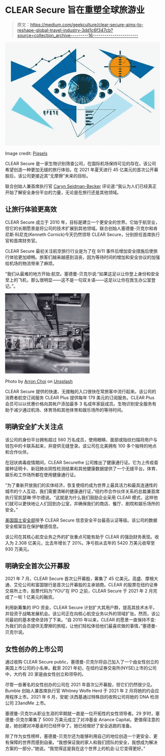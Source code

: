 # CLEAR Secure 旨在重塑全球旅游业

> 原文：<https://medium.com/geekculture/clear-secure-aims-to-reshape-global-travel-industry-3dd1c6f347cb?source=collection_archive---------16----------------------->

![](img/e18141ef90a658f4f2b28255d1f4387e.png)

Image credit: [Piqsels](https://www.piqsels.com/en/public-domain-photo-zbhxu)

CLEAR Secure 是一家生物识别筛查公司，在国际机场保持可见的存在。该公司希望创造一种更加无缝的旅行体验。在 2021 年夏天进行 45 亿美元的首次公开募股后，该公司更接近其“无摩擦”未来的目标。

联合创始人兼首席执行官 [Caryn Seidman-Becker](https://www.forbes.com/profile/caryn-seidman-becker/?sh=64af042f3156) 评论道:“我认为人们已经真正开始了解安全身份平台的力量，无论是在旅行还是其他领域。

## **让旅行体验更高效**

CLEAR Secure 成立于 2010 年，目标是建立一个更安全的世界。它始于航空业，但它的长期愿景是将公司的技术扩展到其他领域。联合创始人塞德曼-贝克尔和肯尼斯·科尼克(Kenneth Cornick)今天仍然领导 CLEAR Secure，分别担任首席执行官和首席财务官。

CLEAR Secure 最初关注航空旅行行业是为了在 9/11 事件后增加安全措施后使旅行体验更加顺畅。旅客们越来越感到沮丧，因为等待时间的增加和安全协议的加强给机场的物流带来了麻烦。

“我们从最难的地方开始:航空。塞德曼-贝克尔说:“如果这足以让你登上身份和安全至上的飞机，那么很明显——这不是一句双关语——这足以让你在医生办公室登记。”。

![](img/54d8688c3f71802732c140e3e006eedf.png)

Photo by [Arron Choi](https://unsplash.com/@arronchoi?utm_source=unsplash&utm_medium=referral&utm_content=creditCopyText) on [Unsplash](https://unsplash.com/collections/8427689/airport-security?utm_source=unsplash&utm_medium=referral&utm_content=creditCopyText)

CLEAR Secure 提供的快速、无接触的入口很快在常旅客中流行起来。该公司的消费者航空订阅服务 CLEAR Plus 提供每年 179 美元的订阅服务。CLEAR Plus 会员可以以优惠价格向其帐户添加最多 3 名成年家庭成员。生物识别安全服务有助于减少通过机场、体育场和其他体育和娱乐场所的等待时间。

## 明确安全**扩大关注点**

该公司的身份平台拥有超过 560 万名成员，使用眼睛、面部或指纹扫描将用户与钱包中的卡联系起来，并提供无缝登录。该公司在北美拥有 100 多个独特的地点和合作伙伴。

在冠状病毒疫情期间，CLEAR Securethe 公司推出了健康通行证。它为上传疫苗接种证明卡、新冠肺炎阴性检测结果和其他健康数据提供了一个无缝平台。体育、娱乐和工作场所都在使用健康通行证。

“为了重新开放我们的实体经济，恢复使纽约成为世界上最具活力和最具连通性的城市的个人互动，我们需要清晰的健康通行证，”纽约市合作伙伴关系的总裁兼首席执行官凯瑟琳·怀尔德说。“这就是为什么我们鼓励企业采用 CLEAR 模式，这样他们就可以更快地让人们回到办公室，并确保我们的商店、餐厅、剧院和娱乐场所的安全。”

[美国国土安全部](https://www.dhs.gov/)授予 CLEAR Secure 信息安全平台最高认证等级。该公司的数据安全框架旨在保护敏感信息。

该公司在其核心航空业务之外的扩张重点可能有助于 CLEAR 的强劲财务表现。收入为 2.308 亿美元，比去年增长了 20%。净亏损从去年的 5420 万美元收窄至 930 万美元。

## **明确安全首次公开募股**

2021 年 7 月，CLEAR Secure 首次公开募股，筹集了 45 亿美元。高盛、摩根大通、艾伦公司和富国银行是首次公开募股的主承销商。CLEAR 的股票在纽约证券交易所上市，股票代码为“YOU”在 IPO 之前，CLEAR Secure 于 2021 年 2 月完成了一轮 1 亿美元的融资。

利用新筹集的 IPO 资金，CLEAR Secure 计划扩大其用户群，提高其技术水平，并投资于战略发展机会。该公司正在向核心航空业务以外的领域扩张。然而，该公司最初的基本使命坚持了下来。“自 2010 年以来，CLEAR 的愿景一直保持不变:为我们的会员提供无摩擦的旅程，让他们轻松体验他们最喜欢做的事情，”塞德曼-贝克尔说。

## **女性创办的上市公司**

通过收购 CLEAR Secure public，塞德曼-贝克尔将自己加入了一个由女性创立的美国上市公司的小名单。截至 2021 年初，在纽约证券交易所(NYSE)上市的公司中，大约有 20 家是由女性创立和领导的。

尽管一些著名的女性创办的公司在 2021 年首次公开募股，但它们仍然很少见。Bumble 创始人兼首席执行官 Whitney Wolfe Herd 于 2021 年 2 月将她的约会应用程序上市。2021 年 6 月，安妮·沃西基通过特殊目的收购公司将她的 DNA 检测公司 23andMe 上市。

塞德曼-贝克尔从职业生涯的早期就一直是一位开拓性的女性领导者。29 岁时，塞德曼-贝克尔筹集了 5000 万美元成立了对冲基金 Ariance Capital。更值得注意的是，她创建对冲基金时已经怀孕了。她已经做好了安全逃跑的准备。

除了作为女性榜样，塞德曼-贝克尔还为能够利用自己的地位创造一个更安全、更有保障的世界而感到自豪。“我想保证我的家人和我们团队的安全，我想成为解决方案的一部分，”她说。“我觉得这是我在这个世界上的机会:让它变得更好。”